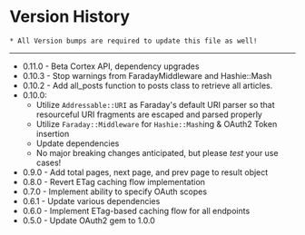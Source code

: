 Version History
====
    * All Version bumps are required to update this file as well!
----

* 0.11.0 - Beta Cortex API, dependency upgrades
* 0.10.3 - Stop warnings from FaradayMiddleware and Hashie::Mash
* 0.10.2 - Add all_posts function to posts class to retrieve all articles.
* 0.10.0:
  * Utilize `Addressable::URI` as Faraday's default URI parser so that resourceful URI fragments are escaped and parsed properly
  * Utilize `Faraday::Middleware` for `Hashie::Mash`ing & OAuth2 Token insertion
  * Update dependencies
  * No major breaking changes anticipated, but please *test* your use cases!
* 0.9.0 - Add total pages, next page, and prev page to result object
* 0.8.0 - Revert ETag caching flow implementation
* 0.7.0 - Implement ability to specify OAuth scopes
* 0.6.1 - Update various dependencies
* 0.6.0 - Implement ETag-based caching flow for all endpoints
* 0.5.0 - Update OAuth2 gem to 1.0.0
